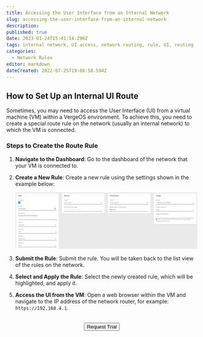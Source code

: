 ```yaml
---
title: Accessing the User Interface from an Internal Network
slug: accessing-the-user-interface-from-an-internal-network
description: 
published: true
date: 2023-01-24T15:41:14.296Z
tags: internal network, UI access, network routing, rule, UI, routing
categories:
  - Network Rules
editor: markdown
dateCreated: 2022-07-25T19:08:58.594Z
---
```


## How to Set Up an Internal UI Route

Sometimes, you may need to access the User Interface (UI) from a virtual machine (VM) within a VergeOS environment. To achieve this, you need to create a special route rule on the network (usually an internal network) to which the VM is connected.

### Steps to Create the Route Rule

1. **Navigate to the Dashboard**: Go to the dashboard of the network that your VM is connected to.

2. **Create a New Rule**: Create a new rule using the settings shown in the example below:
   
   ![ui-access-rule.png](/docs/public/ui-access-rule.png)

3. **Submit the Rule**: Submit the rule. You will be taken back to the list view of the rules on the network.

4. **Select and Apply the Rule**: Select the newly created rule, which will be highlighted, and apply it.

5. **Access the UI from the VM**: Open a web browser within the VM and navigate to the IP address of the network router, for example: `https://192.168.4.1`.

<br>
<div style="text-align: center">
<a href="https://www.verge.io/test-drive" target="_blank"><button class="button-orange">Request Trial</button></a>
</div>
